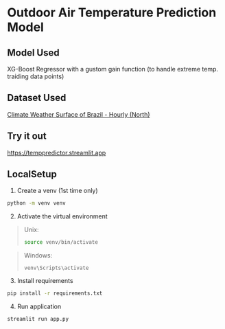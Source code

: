 # Outdoor Air Temperature Prediction Model

## Model Used
XG-Boost Regressor with a gustom gain function (to handle extreme temp. traiding data points)
## Dataset Used 
[Climate Weather Surface of Brazil - Hourly (North)](https://www.kaggle.com/datasets/PROPPG-PPG/hourly-weather-surface-brazil-southeast-region/data)

## Try it out
https://temppredictor.streamlit.app

## LocalSetup
1. Create a venv (1st time only)
```bash
python -m venv venv
```

2. Activate the virtual environment

> Unix:
> ```bash
> source venv/bin/activate
> ```

> Windows:
> ```
> venv\Scripts\activate
> ```

3. Install requirements
```bash
pip install -r requirements.txt
```

4. Run application
```bash
streamlit run app.py
```
